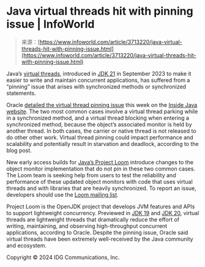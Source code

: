 <!--yml
category: 未分类
date: 2024-05-29 13:22:16
-->

# Java virtual threads hit with pinning issue | InfoWorld

> 来源：[https://www.infoworld.com/article/3713220/java-virtual-threads-hit-with-pinning-issue.html](https://www.infoworld.com/article/3713220/java-virtual-threads-hit-with-pinning-issue.html)

Java’s [virtual threads](https://www.infoworld.com/article/3678148/intro-to-virtual-threads-a-new-approach-to-java-concurrency.html), introduced in [JDK 21](https://www.infoworld.com/article/3689880/jdk-21-the-new-features-in-java-21.html) in September 2023 to make it easier to write and maintain concurrent applications, has suffered from a “pinning” issue that arises with synchronized methods or synchronized statements.  

Oracle [detailed the virtual thread pinning issue](https://inside.java/2024/02/21/quality-heads-up/) this week on the [Inside Java website](https://inside.java/). The two most common cases involve a virtual thread parking while in a synchronized method, and a virtual thread blocking when entering a synchronized method, because the object’s associated monitor is held by another thread. In both cases, the carrier or native thread is not released to do other other work. Virtual thread pinning could impact performance and scalability and potentially result in starvation and deadlock, according to the blog post.

New early access builds for [Java’s Project Loom](https://jdk.java.net/loom/) introduce changes to the object monitor implementation that do not pin in these two common cases. The Loom team is seeking help from users to test the reliability and performance of these updated object monitors with code that uses virtual threads and with libraries that are heavily synchronized. To report an issue, developers should use the [Loom mailing list](https://mail.openjdk.org/pipermail/loom-dev/).

Project Loom is the OpenJDK project that develops JVM features and APIs to support lightweight concurrency. Previewed in [JDK 19](https://www.infoworld.com/article/3653331/jdk-19-the-new-features-in-java-19.html) and [JDK 20](https://www.infoworld.com/article/3676699/jdk-20-the-new-features-in-java-20.html), virtual threads are lightweight threads that dramatically reduce the effort of writing, maintaining, and observing high-throughput concurrent applications, according to Oracle. Despite the pinning issue, Oracle said virtual threads have been extremely well-received by the Java community and ecosystem.

Copyright © 2024 IDG Communications, Inc.
